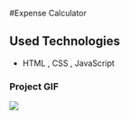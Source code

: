 #Expense Calculator

## Used Technologies

- HTML , CSS , JavaScript

### Project GIF

![](project.gif)
